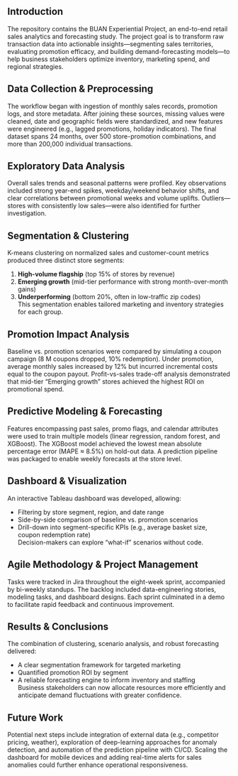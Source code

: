 ## Introduction  
The repository contains the BUAN Experiential Project, an end-to-end retail sales analytics and forecasting study. The project goal is to transform raw transaction data into actionable insights—segmenting sales territories, evaluating promotion efficacy, and building demand-forecasting models—to help business stakeholders optimize inventory, marketing spend, and regional strategies.

## Data Collection & Preprocessing  
The workflow began with ingestion of monthly sales records, promotion logs, and store metadata. After joining these sources, missing values were cleaned, date and geographic fields were standardized, and new features were engineered (e.g., lagged promotions, holiday indicators). The final dataset spans 24 months, over 500 store-promotion combinations, and more than 200,000 individual transactions.

## Exploratory Data Analysis  
Overall sales trends and seasonal patterns were profiled. Key observations included strong year-end spikes, weekday/weekend behavior shifts, and clear correlations between promotional weeks and volume uplifts. Outliers—stores with consistently low sales—were also identified for further investigation.

## Segmentation & Clustering  
K-means clustering on normalized sales and customer-count metrics produced three distinct store segments:  
1. **High-volume flagship** (top 15% of stores by revenue)  
2. **Emerging growth** (mid-tier performance with strong month-over-month gains)  
3. **Underperforming** (bottom 20%, often in low-traffic zip codes)  
This segmentation enables tailored marketing and inventory strategies for each group.

## Promotion Impact Analysis  
Baseline vs. promotion scenarios were compared by simulating a coupon campaign (8 M coupons dropped, 10% redemption). Under promotion, average monthly sales increased by 12% but incurred incremental costs equal to the coupon payout. Profit-vs-sales trade-off analysis demonstrated that mid-tier “Emerging growth” stores achieved the highest ROI on promotional spend.

## Predictive Modeling & Forecasting  
Features encompassing past sales, promo flags, and calendar attributes were used to train multiple models (linear regression, random forest, and XGBoost). The XGBoost model achieved the lowest mean absolute percentage error (MAPE ≈ 8.5%) on hold-out data. A prediction pipeline was packaged to enable weekly forecasts at the store level.

## Dashboard & Visualization  
An interactive Tableau dashboard was developed, allowing:  
- Filtering by store segment, region, and date range  
- Side-by-side comparison of baseline vs. promotion scenarios  
- Drill-down into segment-specific KPIs (e.g., average basket size, coupon redemption rate)  
Decision-makers can explore “what-if” scenarios without code.

## Agile Methodology & Project Management  
Tasks were tracked in Jira throughout the eight-week sprint, accompanied by bi-weekly standups. The backlog included data-engineering stories, modeling tasks, and dashboard designs. Each sprint culminated in a demo to facilitate rapid feedback and continuous improvement.

## Results & Conclusions  
The combination of clustering, scenario analysis, and robust forecasting delivered:  
- A clear segmentation framework for targeted marketing  
- Quantified promotion ROI by segment  
- A reliable forecasting engine to inform inventory and staffing  
Business stakeholders can now allocate resources more efficiently and anticipate demand fluctuations with greater confidence.

## Future Work  
Potential next steps include integration of external data (e.g., competitor pricing, weather), exploration of deep-learning approaches for anomaly detection, and automation of the prediction pipeline with CI/CD. Scaling the dashboard for mobile devices and adding real-time alerts for sales anomalies could further enhance operational responsiveness.
